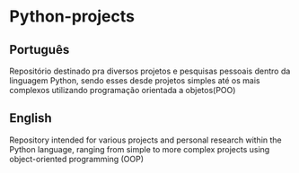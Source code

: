 # Python-projects
## Português
Repositório destinado pra diversos projetos e pesquisas pessoais dentro da linguagem Python, sendo esses desde projetos simples até os mais complexos utilizando programação orientada a objetos(POO)  

## English
Repository intended for various projects and personal research within the Python language, ranging from simple to more complex projects using object-oriented programming (OOP)

